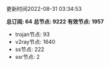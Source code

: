 更新时间2022-08-31 03:34:53

**总订阅: 64**
**总节点: 9222**
**有效节点: 1957**
- trojan节点: 93
- v2ray节点: 1640
- ss节点: 222
- ssr节点: 2
